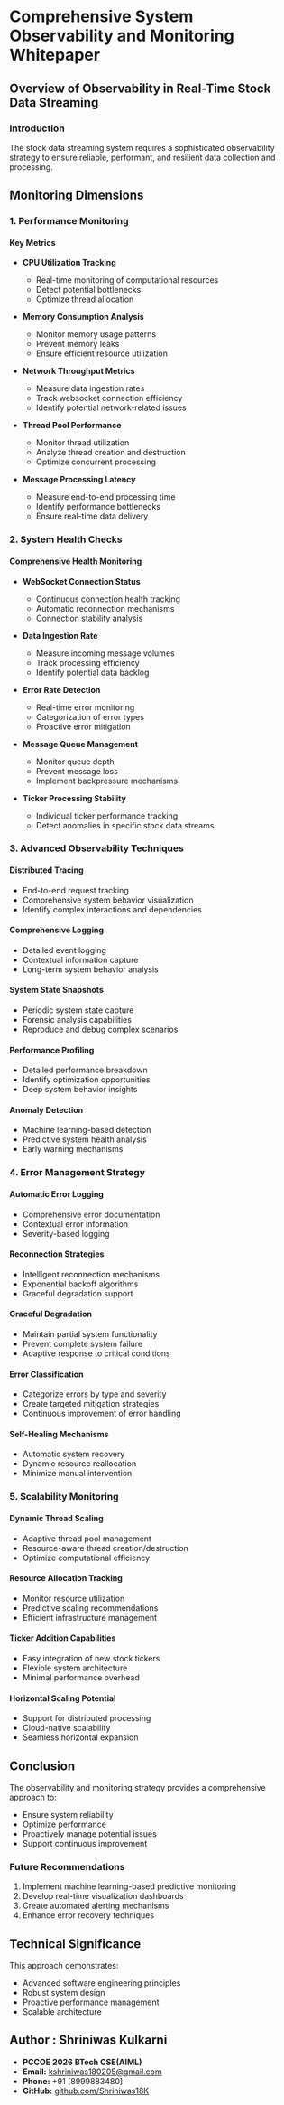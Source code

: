 # Comprehensive System Observability and Monitoring Whitepaper

## Overview of Observability in Real-Time Stock Data Streaming

### Introduction
The stock data streaming system requires a sophisticated observability strategy to ensure reliable, performant, and resilient data collection and processing.

## Monitoring Dimensions

### 1. Performance Monitoring
#### Key Metrics
- **CPU Utilization Tracking**
  - Real-time monitoring of computational resources
  - Detect potential bottlenecks
  - Optimize thread allocation

- **Memory Consumption Analysis**
  - Monitor memory usage patterns
  - Prevent memory leaks
  - Ensure efficient resource utilization

- **Network Throughput Metrics**
  - Measure data ingestion rates
  - Track websocket connection efficiency
  - Identify potential network-related issues

- **Thread Pool Performance**
  - Monitor thread utilization
  - Analyze thread creation and destruction
  - Optimize concurrent processing

- **Message Processing Latency**
  - Measure end-to-end processing time
  - Identify performance bottlenecks
  - Ensure real-time data delivery

### 2. System Health Checks
#### Comprehensive Health Monitoring
- **WebSocket Connection Status**
  - Continuous connection health tracking
  - Automatic reconnection mechanisms
  - Connection stability analysis

- **Data Ingestion Rate**
  - Measure incoming message volumes
  - Track processing efficiency
  - Identify potential data backlog

- **Error Rate Detection**
  - Real-time error monitoring
  - Categorization of error types
  - Proactive error mitigation

- **Message Queue Management**
  - Monitor queue depth
  - Prevent message loss
  - Implement backpressure mechanisms

- **Ticker Processing Stability**
  - Individual ticker performance tracking
  - Detect anomalies in specific stock data streams

### 3. Advanced Observability Techniques

#### Distributed Tracing
- End-to-end request tracking
- Comprehensive system behavior visualization
- Identify complex interactions and dependencies

#### Comprehensive Logging
- Detailed event logging
- Contextual information capture
- Long-term system behavior analysis

#### System State Snapshots
- Periodic system state capture
- Forensic analysis capabilities
- Reproduce and debug complex scenarios

#### Performance Profiling
- Detailed performance breakdown
- Identify optimization opportunities
- Deep system behavior insights

#### Anomaly Detection
- Machine learning-based detection
- Predictive system health analysis
- Early warning mechanisms

### 4. Error Management Strategy

#### Automatic Error Logging
- Comprehensive error documentation
- Contextual error information
- Severity-based logging

#### Reconnection Strategies
- Intelligent reconnection mechanisms
- Exponential backoff algorithms
- Graceful degradation support

#### Graceful Degradation
- Maintain partial system functionality
- Prevent complete system failure
- Adaptive response to critical conditions

#### Error Classification
- Categorize errors by type and severity
- Create targeted mitigation strategies
- Continuous improvement of error handling

#### Self-Healing Mechanisms
- Automatic system recovery
- Dynamic resource reallocation
- Minimize manual intervention

### 5. Scalability Monitoring

#### Dynamic Thread Scaling
- Adaptive thread pool management
- Resource-aware thread creation/destruction
- Optimize computational efficiency

#### Resource Allocation Tracking
- Monitor resource utilization
- Predictive scaling recommendations
- Efficient infrastructure management

#### Ticker Addition Capabilities
- Easy integration of new stock tickers
- Flexible system architecture
- Minimal performance overhead

#### Horizontal Scaling Potential
- Support for distributed processing
- Cloud-native scalability
- Seamless horizontal expansion

## Conclusion
The observability and monitoring strategy provides a comprehensive approach to:
- Ensure system reliability
- Optimize performance
- Proactively manage potential issues
- Support continuous improvement

### Future Recommendations
1. Implement machine learning-based predictive monitoring
2. Develop real-time visualization dashboards
3. Create automated alerting mechanisms
4. Enhance error recovery techniques

## Technical Significance
This approach demonstrates:
- Advanced software engineering principles
- Robust system design
- Proactive performance management
- Scalable architecture

## Author : Shriniwas Kulkarni
- **PCCOE 2026 BTech CSE(AIML)**
- **Email:** [kshriniwas180205@gmail.com](mailto:kshriniwas180205@gmail.com)  
- **Phone:** +91 [8999883480]  
- **GitHub:** [github.com/Shriniwas18K](https://github.com/Shriniwas18K)
